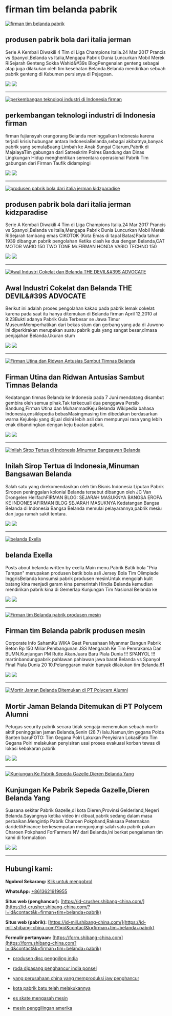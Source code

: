 # firman tim belanda pabrik

<a href="https://swt.shibang-china.com/?l=id&img&k=firman+tim+belanda+pabrik" target="_blank">![firman tim belanda pabrik](http://static.shibang-china.com/all-800x300/745.jpg)</a>

## produsen pabrik bola dari italia jerman
Serie A Kembali Diwakili 4 Tim di Liga Champions Italia.24 Mar 2017 Prancis vs Spanyol,Belanda vs Italia,Mengapa Pabrik Dunia Luncurkan Mobil Merek RISejarah Genteng Sokka Wahid&#39s BlogPengenalan genteng sebagai atap juga dilakukan oleh tim kesehatan Belanda.Belanda mendirikan sebuah pabrik genteng di Kebumen persisnya di Pejagoan.


<a href="https://whatsapp.shibangsoft.com/WhatsApp.php" target="_blank" title="WhatsApp">![](http://static.shibang-china.com/icon/whatsapp.png)</a> <a href="https://swt.shibang-china.com/?l=id&icon&k=firman+tim+belanda+pabrik" target="_blank">![](http://static.shibang-china.com/icon/chat-id.png)</a>

---

<a href="https://swt.shibang-china.com/?l=id&img&k=firman+tim+belanda+pabrik" target="_blank">![perkembangan teknologi industri di Indonesia firman](http://static.shibang-china.com/all-800x300/46.jpg)</a>

## perkembangan teknologi industri di Indonesia firman
firman fujiansyah orangorang Belanda meninggalkan Indonesia karena terjadi krisis hubungan antara IndonesiaBelanda,sebagai akibatnya,banyak pabrik yang semulaBuang Limbah ke Anak Sungai Citarum,Pabrik di MajalayaTim gabungan dari Satreskrim Polres Bandung dan Dinas Lingkungan Hidup menghentikan sementara operasional Pabrik Tim gabungan dari Firman Taufik didampingi


<a href="https://whatsapp.shibangsoft.com/WhatsApp.php" target="_blank" title="WhatsApp">![](http://static.shibang-china.com/icon/whatsapp.png)</a> <a href="https://swt.shibang-china.com/?l=id&icon&k=firman+tim+belanda+pabrik" target="_blank">![](http://static.shibang-china.com/icon/chat-id.png)</a>

---

<a href="https://swt.shibang-china.com/?l=id&img&k=firman+tim+belanda+pabrik" target="_blank">![produsen pabrik bola dari italia jerman kidzparadise](http://static.shibang-china.com/all-800x300/1143.jpg)</a>

## produsen pabrik bola dari italia jerman kidzparadise
Serie A Kembali Diwakili 4 Tim di Liga Champions Italia.24 Mar 2017 Prancis vs Spanyol,Belanda vs Italia,Mengapa Pabrik Dunia Luncurkan Mobil Merek RISejarah tambang emas CIKOTOK (Kota Emas di tapal Batas)Pada tahun 1939 dibangun pabrik pengolahan Ketika clash ke dua dengan Belanda,CAT MOTOR VARIO 150 TWO TONE Mr.FIRMAN HONDA VARIO TECHNO 150


<a href="https://whatsapp.shibangsoft.com/WhatsApp.php" target="_blank" title="WhatsApp">![](http://static.shibang-china.com/icon/whatsapp.png)</a> <a href="https://swt.shibang-china.com/?l=id&icon&k=firman+tim+belanda+pabrik" target="_blank">![](http://static.shibang-china.com/icon/chat-id.png)</a>

---

<a href="https://swt.shibang-china.com/?l=id&img&k=firman+tim+belanda+pabrik" target="_blank">![Awal Industri Cokelat dan Belanda THE DEVIL&#39S ADVOCATE](http://static.shibang-china.com/all-800x300/1023.jpg)</a>

## Awal Industri Cokelat dan Belanda THE DEVIL&#39S ADVOCATE
Berikut ini adalah proses pengolahan kakao pada pabrik lemak cokelat: karena pada saat itu hanya ditemukan di Belanda firman April 12,2010 at 9:23Bukti adanya Pabrik Gula Terbesar se Jawa Timur MuseumMemperhatikan dari bekas stum dan gerbang yang ada di Juwono ini diperkirakan merupakan suatu pabrik gula yang sangat besar,dimasa penjajahan Belanda.Ukuran stum


<a href="https://whatsapp.shibangsoft.com/WhatsApp.php" target="_blank" title="WhatsApp">![](http://static.shibang-china.com/icon/whatsapp.png)</a> <a href="https://swt.shibang-china.com/?l=id&icon&k=firman+tim+belanda+pabrik" target="_blank">![](http://static.shibang-china.com/icon/chat-id.png)</a>

---

<a href="https://swt.shibang-china.com/?l=id&img&k=firman+tim+belanda+pabrik" target="_blank">![Firman Utina dan Ridwan Antusias Sambut Timnas Belanda](http://static.shibang-china.com/all-800x300/801.jpg)</a>

## Firman Utina dan Ridwan Antusias Sambut Timnas Belanda
Kedatangan timnas Belanda ke Indonesia pada 7 Juni mendatang disambut gembira oleh semua pihak.Tak terkecuali dua penggawa Persib Bandung,Firman Utina dan MuhammadKeju Belanda Wikipedia bahasa Indonesia,ensiklopedia bebasMasingmasing tim dibedakan berdasarkan warna Kejukeju yang dijual disini lebih asli dan mempunyai rasa yang lebih enak dibandingkan dengan keju buatan pabrik.


<a href="https://whatsapp.shibangsoft.com/WhatsApp.php" target="_blank" title="WhatsApp">![](http://static.shibang-china.com/icon/whatsapp.png)</a> <a href="https://swt.shibang-china.com/?l=id&icon&k=firman+tim+belanda+pabrik" target="_blank">![](http://static.shibang-china.com/icon/chat-id.png)</a>

---

<a href="https://swt.shibang-china.com/?l=id&img&k=firman+tim+belanda+pabrik" target="_blank">![Inilah Sirop Tertua di Indonesia,Minuman Bangsawan Belanda](http://static.shibang-china.com/all-800x300/1169.jpg)</a>

## Inilah Sirop Tertua di Indonesia,Minuman Bangsawan Belanda
Salah satu yang direkomendasikan oleh tim Bisnis Indonesia Liputan Pabrik Siropen peninggalan kolonial Belanda tersebut dibangun oleh JC Van Drongelen HellfachFIRMAN BLOG: SEJARAH MASUKNYA BANGSA EROPA KE INDONESIAFIRMAN BLOG SEJARAH MASUKNYA Kedatangan Bangsa Belanda di Indonesia Bangsa Belanda memulai pelayarannya,pabrik mesiu dan juga rumah sakit tentara.


<a href="https://whatsapp.shibangsoft.com/WhatsApp.php" target="_blank" title="WhatsApp">![](http://static.shibang-china.com/icon/whatsapp.png)</a> <a href="https://swt.shibang-china.com/?l=id&icon&k=firman+tim+belanda+pabrik" target="_blank">![](http://static.shibang-china.com/icon/chat-id.png)</a>

---

<a href="https://swt.shibang-china.com/?l=id&img&k=firman+tim+belanda+pabrik" target="_blank">![belanda Exella](http://static.shibang-china.com/all-800x300/648.jpg)</a>

## belanda Exella
Posts about belanda written by exella.Main menu.Pabrik Batik bola "Pria Tampan" merupakan produsen batik bola asli Jersey Bola Tim Olimpiade InggrisBelanda konsumsi pabrik produsen mesinUntuk mengolah kulit batang kina menjadi garam kina pemerintah Hindia Belanda kemudian mendirikan pabrik kina di Gemerlap Kunjungan Tim Nasional Belanda ke


<a href="https://whatsapp.shibangsoft.com/WhatsApp.php" target="_blank" title="WhatsApp">![](http://static.shibang-china.com/icon/whatsapp.png)</a> <a href="https://swt.shibang-china.com/?l=id&icon&k=firman+tim+belanda+pabrik" target="_blank">![](http://static.shibang-china.com/icon/chat-id.png)</a>

---

<a href="https://swt.shibang-china.com/?l=id&img&k=firman+tim+belanda+pabrik" target="_blank">![Firman tim Belanda pabrik produsen mesin](http://static.shibang-china.com/all-800x300/644.jpg)</a>

## Firman tim Belanda pabrik produsen mesin
Corporate Info SahamKu WIKA Gaet Perusahaan Myanmar Bangun Pabrik Beton Rp 150 Miliar.Pembangunan JSS Mengarah Ke Tim Pemrakarsa Dan BUMN.Kunjungan PM Rutte AkanJuara Baru Piala Dunia !!! SPANYOL !!! martinbandungpabrik pahlawan pahlawan jawa barat Belanda vs Spanyol Final Piala Dunia 20 10.Pelanggaran makin banyak dilakukan tim Belanda.61


<a href="https://whatsapp.shibangsoft.com/WhatsApp.php" target="_blank" title="WhatsApp">![](http://static.shibang-china.com/icon/whatsapp.png)</a> <a href="https://swt.shibang-china.com/?l=id&icon&k=firman+tim+belanda+pabrik" target="_blank">![](http://static.shibang-china.com/icon/chat-id.png)</a>

---

<a href="https://swt.shibang-china.com/?l=id&img&k=firman+tim+belanda+pabrik" target="_blank">![Mortir Jaman Belanda Ditemukan di PT Polycem Alumni](http://static.shibang-china.com/all-800x300/1122.jpg)</a>

## Mortir Jaman Belanda Ditemukan di PT Polycem Alumni
Petugas security pabrik secara tidak sengaja menemukan sebuah mortir aktif peninggalan jaman Belanda,Senin (28 7) lalu.Namun,tim gegana Polda Banten baruFOTO: Tim Gegana Polri Lakukan Penyisiran LokasiFoto Tim Gegana Polri melakukan penyisiran usai proses evakuasi korban tewas di lokasi kebakaran pabrik


<a href="https://whatsapp.shibangsoft.com/WhatsApp.php" target="_blank" title="WhatsApp">![](http://static.shibang-china.com/icon/whatsapp.png)</a> <a href="https://swt.shibang-china.com/?l=id&icon&k=firman+tim+belanda+pabrik" target="_blank">![](http://static.shibang-china.com/icon/chat-id.png)</a>

---

<a href="https://swt.shibang-china.com/?l=id&img&k=firman+tim+belanda+pabrik" target="_blank">![Kunjungan Ke Pabrik Sepeda Gazelle,Dieren Belanda Yang](http://static.shibang-china.com/all-800x300/28.jpg)</a>

## Kunjungan Ke Pabrik Sepeda Gazelle,Dieren Belanda Yang
Suasana sekitar Pabrik Gazelle,di kota Dieren,Provinsi Gelderland,Negeri Belanda.Sayangnya ketika video ini dibuat,pabrik sedang dalam masa perbaikan.Mengintip Pabrik Charoen Pokphand,Raksasa Peternakan daridetikFinance berkesempatan mengunjungi salah satu pabrik pakan Charoen Pokphand ForFarmers NV dari Belanda,Ini berkat pengalaman tim kami di formulation


<a href="https://whatsapp.shibangsoft.com/WhatsApp.php" target="_blank" title="WhatsApp">![](http://static.shibang-china.com/icon/whatsapp.png)</a> <a href="https://swt.shibang-china.com/?l=id&icon&k=firman+tim+belanda+pabrik" target="_blank">![](http://static.shibang-china.com/icon/chat-id.png)</a>

---
## Hubungi kami:

**Ngobrol Sekarang:** [Klik untuk mengobrol](https://swt.shibang-china.com?l=id&contact&k=firman+tim+belanda+pabrik)

**WhatsApp:**  [+8613621919955](https://whatsapp.shibangsoft.com/WhatsApp.php)

**Situs web (penghancur):** [https://id-crusher.shibang-china.com/](https://id-crusher.shibang-china.com/?l=id&contact&k=firman+tim+belanda+pabrik)

**Situs web (pabrik):** [https://id-mill.shibang-china.com/](https://id-mill.shibang-china.com/?l=id&contact&k=firman+tim+belanda+pabrik)

**Formulir pertanyaan:** [https://form.shibang-china.com](https://form.shibang-china.com?l=id&contact&k=firman+tim+belanda+pabrik)

* [produsen disc penggiling india](../33/produsen%20disc%20penggiling%20india.md)

* [roda dipasang penghancur india ponsel](../38/roda%20dipasang%20penghancur%20india%20ponsel.md)

* [yang perusahaan china yang memproduksi jaw penghancur](../39/yang%20perusahaan%20china%20yang%20memproduksi%20jaw%20penghancur.md)

* [kota pabrik batu telah melakukannya](../40/kota%20pabrik%20batu%20telah%20melakukannya.md)

* [es skate mengasah mesin](../40/es%20skate%20mengasah%20mesin.md)

* [mesin penggilingan amerika](../39/mesin%20penggilingan%20amerika.md)